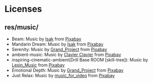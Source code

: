 # Licenses

## res/music/

- Beam: Music by <a href="https://pixabay.com/users/sinneschlösen-1888724/?utm_source=link-attribution&utm_medium=referral&utm_campaign=music&utm_content=117362">Isak</a> from <a href="https://pixabay.com/music//?utm_source=link-attribution&utm_medium=referral&utm_campaign=music&utm_content=117362">Pixabay</a>
- Mandarin Dream: Music by <a href="https://pixabay.com/users/sinneschlösen-1888724/?utm_source=link-attribution&utm_medium=referral&utm_campaign=music&utm_content=118311">Isak</a> from <a href="https://pixabay.com//?utm_source=link-attribution&utm_medium=referral&utm_campaign=music&utm_content=118311">Pixabay</a>
- Serenity: Music by <a href="https://pixabay.com/users/grand_project-19033897/?utm_source=link-attribution&utm_medium=referral&utm_campaign=music&utm_content=329278">Grand_Project</a> from <a href="https://pixabay.com/music//?utm_source=link-attribution&utm_medium=referral&utm_campaign=music&utm_content=329278">Pixabay</a>
- ambient-music: Music by <a href="https://pixabay.com/users/clavier-music-16027823/?utm_source=link-attribution&utm_medium=referral&utm_campaign=music&utm_content=329699">Clavier Clavier</a> from <a href="https://pixabay.com/music//?utm_source=link-attribution&utm_medium=referral&utm_campaign=music&utm_content=329699">Pixabay</a>
- inspiring-cinematic-ambient(Drill Base ROOM [skill-tree]): Music by <a href="https://pixabay.com/users/lexin_music-28841948/?utm_source=link-attribution&utm_medium=referral&utm_campaign=music&utm_content=116199">Lexin_Music</a> from <a href="https://pixabay.com//?utm_source=link-attribution&utm_medium=referral&utm_campaign=music&utm_content=116199">Pixabay</a>
- Emotional Depth: Music by <a href="https://pixabay.com/users/grand_project-19033897/?utm_source=link-attribution&utm_medium=referral&utm_campaign=music&utm_content=323009">Grand_Project</a> from <a href="https://pixabay.com//?utm_source=link-attribution&utm_medium=referral&utm_campaign=music&utm_content=323009">Pixabay</a>
- Just Relax: Music by <a href="https://pixabay.com/users/music_for_video-22579021/?utm_source=link-attribution&utm_medium=referral&utm_campaign=music&utm_content=11157">music_for_video</a> from <a href="https://pixabay.com//?utm_source=link-attribution&utm_medium=referral&utm_campaign=music&utm_content=11157">Pixabay</a>
